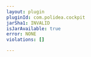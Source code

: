 ```yaml
---
layout: plugin
pluginId: com.polidea.cockpit
jarSha1: INVALID
isJarAvailable: true
error: NONE
violations: []

---
```

